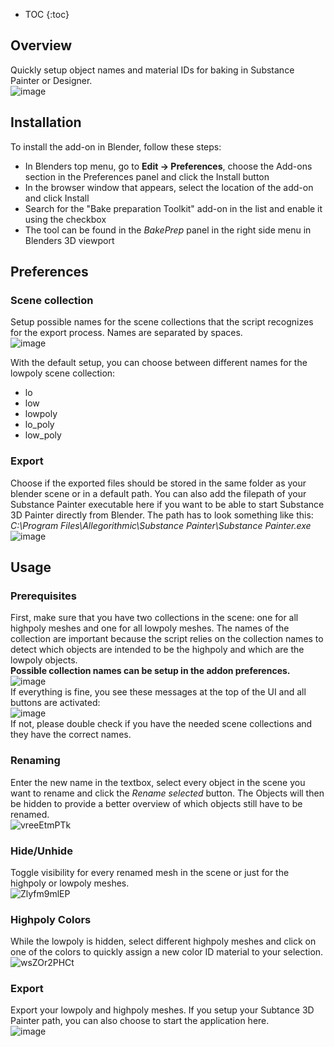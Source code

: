 * TOC
{:toc}

## Overview
Quickly setup object names and material IDs for baking in Substance Painter or Designer. <br>
![image](https://user-images.githubusercontent.com/63724445/135817875-614cf4ad-c5ff-4993-919b-ee4694cdaaad.png)

## Installation
To install the add-on in Blender, follow these steps:
- In Blenders top menu, go to **Edit -> Preferences**, choose the Add-ons section in the Preferences panel and click the Install button
- In the browser window that appears, select the location of the add-on and click Install
- Search for the "Bake preparation Toolkit" add-on in the list and enable it using the checkbox
- The tool can be found in the *BakePrep* panel in the right side menu in Blenders 3D viewport

## Preferences
### Scene collection
Setup possible names for the scene collections that the script recognizes for the export process. Names are separated by spaces. <br>
![image](https://user-images.githubusercontent.com/63724445/135819086-96b99639-4f4b-470b-8012-7eb764cf2899.png)

With the default setup, you can choose between different names for the lowpoly scene collection:
- lo
- low
- lowpoly
- lo_poly
- low_poly

### Export
Choose if the exported files should be stored in the same folder as your blender scene or in a default path.
You can also add the filepath of your Substance Painter executable here if you want to be able to start Substance 3D Painter directly from Blender. The path has to look something like this: *C:\Program Files\Allegorithmic\Substance Painter\Substance Painter.exe* <br>
![image](https://user-images.githubusercontent.com/63724445/135819257-24122d49-a001-4390-adcc-6138bddf891b.png)

## Usage

### Prerequisites
First, make sure that you have two collections in the scene: one for all highpoly meshes and one for all lowpoly meshes. The names of the collection are important because the script relies on the collection names to detect which objects are intended to be the highpoly and which are the lowpoly objects. <br> **Possible collection names can be setup in the addon preferences.** <br>
![image](https://user-images.githubusercontent.com/63724445/136044069-952fb784-45cc-4a3f-afb8-e9e85c38bd58.png) <br>
If everything is fine, you see these messages at the top of the UI and all buttons are activated: <br>
![image](https://user-images.githubusercontent.com/63724445/136048434-1d93ef4e-7afd-48e4-b070-9ca3c179091d.png) <br>
If not, please double check if you have the needed scene collections and they have the correct names.


### Renaming
Enter the new name in the textbox, select every object in the scene you want to rename and click the *Rename selected* button. The Objects will then be hidden to provide a better overview of which objects still have to be renamed. <br>
![vreeEtmPTk](https://user-images.githubusercontent.com/63724445/136046554-f643dd77-6261-48cb-918b-d796d32bbd97.gif)


### Hide/Unhide
Toggle visibility for every renamed mesh in the scene or just for the highpoly or lowpoly meshes. <br>
![Zlyfm9mlEP](https://user-images.githubusercontent.com/63724445/136045125-bdab7133-58ae-4039-a7fe-ae083fac3c90.gif)



### Highpoly Colors
While the lowpoly is hidden, select different highpoly meshes and click on one of the colors to quickly assign a new color ID material to your selection. <br>
![wsZOr2PHCt](https://user-images.githubusercontent.com/63724445/136045108-fbb0330e-a8ea-461e-b9cc-cb0f869047d3.gif)


### Export
Export your lowpoly and highpoly meshes. If you setup your Subtance 3D Painter path, you can also choose to start the application here. <br>
![image](https://user-images.githubusercontent.com/63724445/136047921-b6e41f10-f74e-4d3a-a015-df2782280e82.png)
